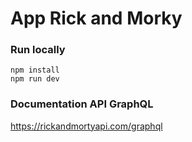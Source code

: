# App Rick and Morky

### Run locally

```
npm install
npm run dev
```

### Documentation API GraphQL

https://rickandmortyapi.com/graphql
